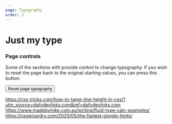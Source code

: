 ```yaml
---
page: Typography
order: 3
---
```


# Just my **type**

### Page controls
Some of the sections with provide control to change typography. If you wish to reset the page back to the original starting values, you can press this button:

<button class="button" type="primary" onclick="document.documentElement.removeAttribute('style')">Reset page typography</button>

https://css-tricks.com/how-to-tame-line-height-in-css/?utm_source=dailydevlinks.com&ref=dailydevlinks.com
https://www.madebymike.com.au/writing/fluid-type-calc-examples/
https://csswizardry.com/2020/05/the-fastest-google-fonts/

